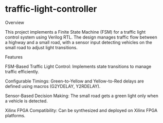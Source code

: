 # traffic-light-controller
Overview

This project implements a Finite State Machine (FSM) for a traffic light control system using Verilog RTL. The design manages traffic flow between a highway and a small road, with a sensor input detecting vehicles on the small road to adjust light transitions.

Features

FSM-Based Traffic Light Control: Implements state transitions to manage traffic efficiently.

Configurable Timings: Green-to-Yellow and Yellow-to-Red delays are defined using macros (G2YDELAY, Y2RDELAY).

Sensor-Based Decision Making: The small road gets a green light only when a vehicle is detected.

Xilinx FPGA Compatibility: Can be synthesized and deployed on Xilinx FPGA platforms.
